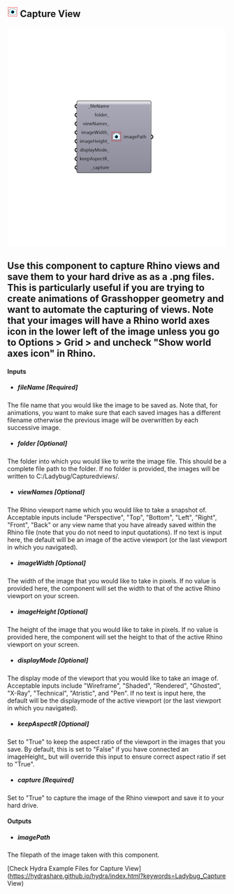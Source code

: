 ## ![](../../images/icons/Capture_View.png) Capture View

![](../../images/500x500/Capture_View.png)

Use this component to capture Rhino views and save them to your hard drive as as a .png files.
 This is particularly useful if you are trying to create animations of Grasshopper geometry and want to automate the capturing of views.
 Note that your images will have a Rhino world axes icon in the lower left of the image unless you go to Options > Grid > and uncheck "Show world axes icon" in Rhino.
 -
 

#### Inputs
* ##### fileName [Required]
The file name that you would like the image to be saved as.  Note that, for animations, you want to make sure that each saved images has a different filename otherwise the previous image will be overwritten by each successive image.
* ##### folder [Optional]
The folder into which you would like to write the image file.  This should be a complete file path to the folder.  If no folder is provided, the images will be written to C:/Ladybug/Capturedviews/.
* ##### viewNames [Optional]
The Rhino viewport name which you would like to take a snapshot of.  Acceptable inputs include "Perspective", "Top", "Bottom", "Left", "Right", "Front", "Back" or any view name that you have already saved within the Rhino file (note that you do not need to input quotations).  If no text is input here, the default will be an image of the active viewport (or the last viewport in which you navigated).
* ##### imageWidth [Optional]
The width of the image that you would like to take in pixels.  If no value is provided here, the component will set the width to that of the active Rhino viewport on your screen.
* ##### imageHeight [Optional]
The height of the image that you would like to take in pixels.  If no value is provided here, the component will set the height to that of the active Rhino viewport on your screen.
* ##### displayMode [Optional]
The display mode of the viewport that you would like to take an image of. Acceptable inputs include "Wireframe", "Shaded", "Rendered", "Ghosted", "X-Ray", "Technical", "Atristic", and "Pen".  If no text is input here, the default will be the displaymode of the active viewport (or the last viewport in which you navigated).
* ##### keepAspectR [Optional]
Set to "True" to keep the aspect ratio of the viewport in the images that you save.  By default, this is set to "False" if you have connected an imageHeight_ but will override this input to ensure correct aspect ratio if set to "True".
* ##### capture [Required]
Set to "True" to capture the image of the Rhino viewport and save it to your hard drive.

#### Outputs
* ##### imagePath
The filepath of the image taken with this component.


[Check Hydra Example Files for Capture View](https://hydrashare.github.io/hydra/index.html?keywords=Ladybug_Capture View)